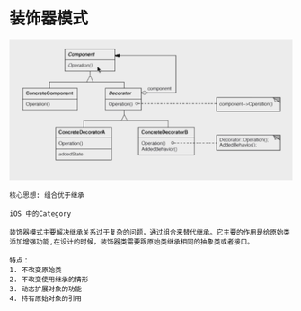 # 装饰器模式

<img src="../../interview/res/decorator.png" alt="decorator" style="zoom:50%;" />

```
核心思想: 组合优于继承

iOS 中的Category

装饰器模式主要解决继承关系过于复杂的问题，通过组合来替代继承。它主要的作用是给原始类添加增强功能,在设计的时候，装饰器类需要跟原始类继承相同的抽象类或者接口。

特点：
1. 不改变原始类
2. 不改变使用继承的情形
3. 动态扩展对象的功能
4. 持有原始对象的引用
```


